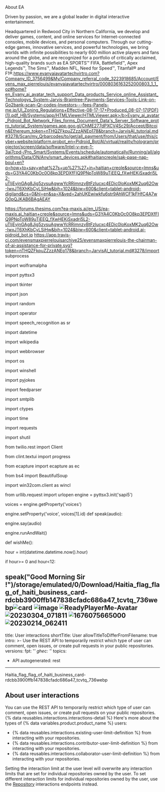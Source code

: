 About EA

Driven by passion, we are a global leader in digital interactive entertainment.

Headquartered in Redwood City in Northern California, we develop and deliver games, content, and online services for Internet-connected consoles, mobile devices, and personal computers. Through our cutting-edge games, innovative services, and powerful technologies, we bring worlds with infinite possibilities to nearly 600 million active players and fans around the globe, and are recognized for a portfolio of critically acclaimed, high-quality brands such as EA SPORTS™ FIFA, Battlefield™, Apex Legends™, The Sims™, Madden NFL, Need for Speed™, Titanfall® and F1®.https://www.evanyaiavatartechvirtro.com?Company_ID_3756499&My/Company_referral_code_3223918685/Account/Evens_max_pierrelouis/evanyaiavatartechvirtro/0008036163252000803_1_1_oz#home?en_Evany_ai_avatar_tech_support_Data_products_Service_online_Assistant_Technologys_System-Jarvis-Braintree-Payments-Services-Tools-Link-on-Go2bank-scan-Qr-codes-Investors---fees-Panels-me.jp/UI_Zoning_Regulations+Effective-08-17-17+Produced_08-07-17(PDF)(1).pdf_HB/Systems/app/HTMLViewer/HTMLViewer.apk>/b>Evany_ai_avatar_Pidroid_Bot_Network_Files_forms_Document_Data's_Server_Software_protro_tutorial_System/games.app.goo.gl/ChME277dPXCV4Sc29/Accept/Bitcoin&Ethereum_token=nTHQZFkpuZZzzANEp178&branch=JarvisAI_tutorial.md#3278/Scan/my_Qrbarcodes/to/get/all_payment/from/Users/that/use/this/cyber+website/platform.probot_en=Pidroid_Bot/AI/virtual/reality/hologram/projector/screen/data/software/Intel-v-eve-1-3ai7cpd-/Pro_Smart/Systems/Events/schedule/automatically/Running/all/algorithms/Data/ON/Any/smart_devices.apk#haitiancreole/sak-pase-nap-boul+en?q=how+to+say+what%27s+up%27%27+in+haitian+creole&source=lmns&uds=G3YA4C0KbOc0O8kp3EPDXfFIQ9PNpToW89uTiEEQ_fXwHEKiSxadri5L2-uTIjEyjnGAg8Jig5zvsuAgwwYcRRimnzvBtFzIucxc4EDic0loKoxMK2uq62Ow-IwxJT6XhKbCyLSiHw&bih=1024&biw=600&client=tablet-android-digiland&cs=0&hl=en&sa=X&ved=2ahUKEwiwkfu6str9AhWCF1kFHfC4A7wQ0pQJKAB6BAgAEAY

https://forums.thesims.com?ea-maxis.ai/en_US/ea-maxis.ai_haitian+creole&source=lmns&uds=G3YA4C0KbOc0O8kp3EPDXfFIQ9PNpToW89uTiEEQ_fXwHEKiSxadri5L2-uTIjEyjnGAg8Jig5zvsuAgwwYcRRimnzvBtFzIucxc4EDic0loKoxMK2uq62Ow-IwxJT6XhKbCyLSiHw&bih=1024&biw=600&client=tablet-android.ai-pidroid_bot.jp https://app.travis-ci.com/evensmaxpierrelouisarchive25/evensmaxpierrelouis-the-chairman-of-ai-assistance-for-private.svg?token=nTHQZFkpuZZzzANEp178&branch=JarvisAI_tutorial.md#3278/import subprocess

import wolframalpha

import pyttsx3

import tkinter

import json

import random

import operator

import speech_recognition as sr

import datetime

import wikipedia

import webbrowser

import os

import winshell

import pyjokes

import feedparser

import smtplib

import ctypes

import time

import requests

import shutil

from twilio.rest import Client

from clint.textui import progress

from ecapture import ecapture as ec

from bs4 import BeautifulSoup

import win32com.client as wincl

from urllib.request import urlopen engine = pyttsx3.init('sapi5')

voices = engine.getProperty('voices')

engine.setProperty('voice', voices[1].id) def speak(audio):

engine.say(audio)

engine.runAndWait()

def wishMe():

hour = int(datetime.datetime.now().hour)

if hour>= 0 and hour<12:

speak("Good Morning Sir !")/storage/emulated/0/Download/Haitia_flag_flag_of_haiti_business_card-rdcbb3900ffb147838cfadc686a47_tcvtq_736webp![card](https://user-images.githubusercontent.com/83507592/226081827-e066bb34-ddb3-459f-83e6-514090fe44ff.png)
![image](https://user-images.githubusercontent.com/83507592/226081828-0b627f5f-d135-4247-8088-b41c74ce40ff.png)
![ReadyPlayerMe-Avatar](https://user-images.githubusercontent.com/83507592/226081830-55cdc7c1-ac7d-4150-ae7e-d3c7c2b41744.png)
![20230304_071811](https://user-images.githubusercontent.com/83507592/226081831-5503d32f-5ffa-489f-9037-d8a575179bbc.jpg)
![1676075665000](https://user-images.githubusercontent.com/83507592/226081832-0a31f421-7574-4182-ab80-6faf8f2d60e5.png)
![20230214_062411](https://user-images.githubusercontent.com/83507592/226081833-440eda9e-f1c1-4f9e-8a13-059261db5b40.jpg)
---
title: User interactions
shortTitle: User
allowTitleToDifferFromFilename: true
intro: >-
  Use the REST API to temporarily restrict which type of user can comment, open
  issues, or create pull requests in your public repositories.
versions:
  fpt: '*'
  ghec: '*'
topics:
  - API
autogenerated: rest
---
Haitia_flag_flag_of_haiti_business_card-rdcbb3900ffb147838cfadc686a47_tcvtq_736webp
## About user interactions

You can use the REST API to temporarily restrict which type of user can comment, open issues, or create pull requests on your public repositories. {% data reusables.interactions.interactions-detail %} Here's more about the types of {% data variables.product.product_name %} users:

* {% data reusables.interactions.existing-user-limit-definition %} from interacting with your repositories.
* {% data reusables.interactions.contributor-user-limit-definition %} from interacting with your repositories.
* {% data reusables.interactions.collaborator-user-limit-definition %} from interacting with your repositories.

Setting the interaction limit at the user level will overwrite any interaction limits that are set for individual repositories owned by the user. To set different interaction limits for individual repositories owned by the user, use the [Repository](#repository) interactions endpoints instead.


<!-- Content after this section is automatically generated -->
